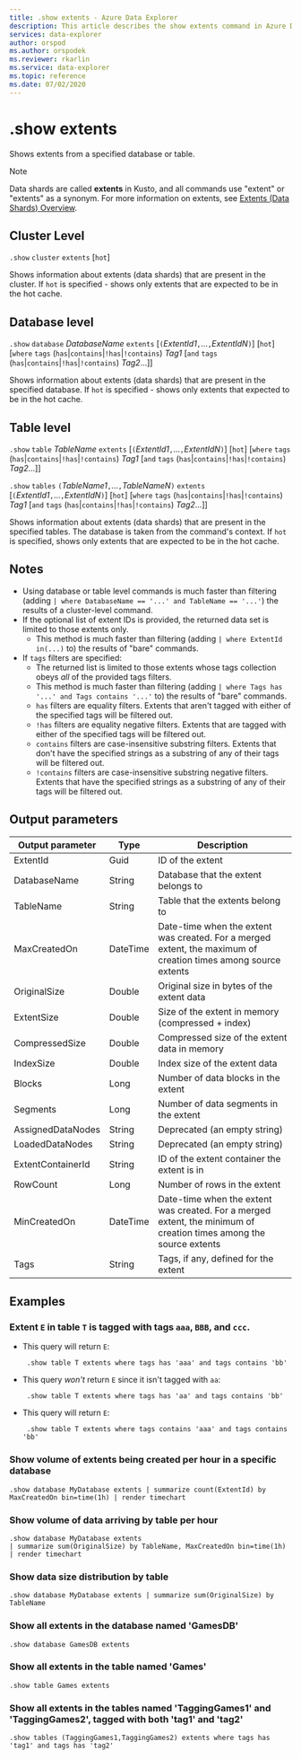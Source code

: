 ```yaml
---
title: .show extents - Azure Data Explorer
description: This article describes the show extents command in Azure Data Explorer.
services: data-explorer
author: orspod
ms.author: orspodek
ms.reviewer: rkarlin
ms.service: data-explorer
ms.topic: reference
ms.date: 07/02/2020
---
```


# .show extents

Shows extents from a specified database or table.

> [!NOTE]
> Data shards are called **extents** in Kusto, and all commands use "extent" or "extents" as a synonym.
> For more information on extents, see [Extents (Data Shards) Overview](extents-overview.md).

## Cluster Level

`.show` `cluster` `extents` [`hot`]

Shows information about extents (data shards) that are present in the cluster.
If `hot` is specified - shows only extents that are expected to be in the hot cache.

## Database level

`.show` `database` *DatabaseName* `extents` [`(`*ExtentId1*`,`...`,`*ExtentIdN*`)`] [`hot`] [`where` `tags` (`has`|`contains`|`!has`|`!contains`) *Tag1* [`and` `tags` (`has`|`contains`|`!has`|`!contains`) *Tag2*...]]

Shows information about extents (data shards) that are present in the specified database.
If `hot` is specified - shows only extents that expected to be in the hot cache.

## Table level

`.show` `table` *TableName* `extents` [`(`*ExtentId1*`,`...`,`*ExtentIdN*`)`] [`hot`] [`where` `tags` (`has`|`contains`|`!has`|`!contains`) *Tag1* [`and` `tags` (`has`|`contains`|`!has`|`!contains`) *Tag2*...]]

`.show` `tables` `(`*TableName1*`,`...`,`*TableNameN*`)` `extents` [`(`*ExtentId1*`,`...`,`*ExtentIdN*`)`] [`hot`] [`where` `tags` (`has`|`contains`|`!has`|`!contains`) *Tag1* [`and` `tags` (`has`|`contains`|`!has`|`!contains`) *Tag2*...]]

Shows information about extents (data shards) that are present in the specified tables. The database is taken from the command's context.
If `hot` is specified, shows only extents that are expected to be in the hot cache.

## Notes

* Using database or table level commands is much faster than filtering (adding `| where DatabaseName == '...' and TableName == '...'`) the results of a cluster-level command.
* If the optional list of extent IDs is provided, the returned data set is limited to those extents only.
    * This method is much faster than filtering (adding `| where ExtentId in(...)` to) the results of "bare" commands.
* If `tags` filters are specified:
    * The returned list is limited to those extents whose tags collection obeys *all* of the provided tags filters.
    * This method is much faster than filtering (adding `| where Tags has '...' and Tags contains '...'` to) the results of "bare" commands.
    * `has` filters are equality filters. Extents that aren't tagged with either of the specified tags will be filtered out.
    * `!has` filters are equality negative filters. Extents that are tagged with either of the specified tags will be filtered out.
    * `contains` filters are case-insensitive substring filters. Extents that don't have the specified strings as a substring of any of their tags will be filtered out.
    * `!contains` filters are case-insensitive substring negative filters. Extents that have the specified strings as a substring of any of their tags will be filtered out.
  
## Output parameters

|Output parameter |Type |Description |
|---|---|---|
|ExtentId |Guid |ID of the extent 
|DatabaseName |String |Database that the extent belongs to
|TableName |String |Table that the extents belong to
|MaxCreatedOn |DateTime |Date-time when the extent was created. For a merged extent, the maximum of creation times among source extents
|OriginalSize |Double |Original size in bytes of the extent data
|ExtentSize |Double |Size of the extent in memory (compressed + index)
|CompressedSize |Double |Compressed size of the extent data in memory
|IndexSize |Double |Index size of the extent data
|Blocks |Long |Number of data blocks in the extent
|Segments |Long |Number of data segments in the extent
|AssignedDataNodes |String | Deprecated (an empty string)
|LoadedDataNodes |String |Deprecated (an empty string)
|ExtentContainerId |String | ID of the extent container the extent is in
|RowCount |Long |Number of rows in the extent
|MinCreatedOn |DateTime |Date-time when the extent was created. For a merged extent, the minimum of creation times among the source extents
|Tags|String|Tags, if any, defined for the extent
 
## Examples

### Extent `E` in table `T` is tagged with tags `aaa`, `BBB`, and `ccc`.

* This query will return `E`:
    
   ```kusto
    .show table T extents where tags has 'aaa' and tags contains 'bb'
   ```
   
* This query *won't* return `E` since it isn't tagged with `aa`:
    
   ```kusto
    .show table T extents where tags has 'aa' and tags contains 'bb'
   ```
    
* This query will return `E`:
    
   ```kusto
    .show table T extents where tags contains 'aaa' and tags contains 'bb' 
   ```

### Show volume of extents being created per hour in a specific database

```kusto 
.show database MyDatabase extents | summarize count(ExtentId) by MaxCreatedOn bin=time(1h) | render timechart  
```

### Show volume of data arriving by table per hour

```kusto 
.show database MyDatabase extents  
| summarize sum(OriginalSize) by TableName, MaxCreatedOn bin=time(1h)  
| render timechart
```

### Show data size distribution by table

```kusto 
.show database MyDatabase extents | summarize sum(OriginalSize) by TableName
```

### Show all extents in the database named 'GamesDB'

```kusto 
.show database GamesDB extents
```

### Show all extents in the table named 'Games'

```kusto 
.show table Games extents
```

### Show all extents in the tables named 'TaggingGames1' and 'TaggingGames2', tagged with both 'tag1' and 'tag2'

```kusto 
.show tables (TaggingGames1,TaggingGames2) extents where tags has 'tag1' and tags has 'tag2'
```
